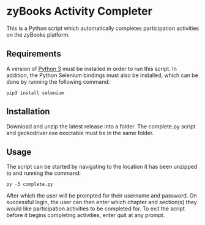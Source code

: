 # zyBooks Activity Completer
This is a Python script which automatically completes participation activities on the zyBooks platform.

## Requirements
A version of [Python 3](https://www.python.org/downloads/) must be installed in order to run this script.
In addition, the Python Selenium bindings must also be installed, which can be done by running the following command:
```
pip3 install selenium
```

## Installation
Download and unzip the latest release into a folder. The complete.py script and geckodriver.exe exectable must be in the same folder.

## Usage
The script can be started by navigating to the location it has been unzipped to and running the command:
```
py -3 complete.py
```
After which the user will be prompted for their username and password.
On successful login, the user can then enter which chapter and section(s) they would like participation activities to be completed for.
To exit the script before it begins completing activities, enter quit at any prompt.

